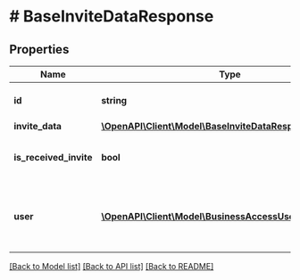 # # BaseInviteDataResponse

## Properties

Name | Type | Description | Notes
------------ | ------------- | ------------- | -------------
**id** | **string** | Unique identifier of the invite/request. | [optional]
**invite_data** | [**\OpenAPI\Client\Model\BaseInviteDataResponseInviteData**](BaseInviteDataResponseInviteData.md) |  | [optional]
**is_received_invite** | **bool** | Indicates whether the invite/request was received. | [optional]
**user** | [**\OpenAPI\Client\Model\BusinessAccessUserSummary**](BusinessAccessUserSummary.md) | Metadata for the member/partner that was sent the invite/request. | [optional]

[[Back to Model list]](../../README.md#models) [[Back to API list]](../../README.md#endpoints) [[Back to README]](../../README.md)
